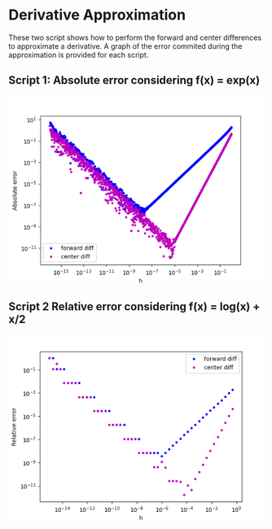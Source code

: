 # Derivative Approximation

These two script shows how to perform the forward and center differences to approximate a derivative. A graph of the error commited during the approximation is provided for each script.

## Script 1: Absolute error considering f(x) = exp(x)

![title](Images/abs_error_example.png)

## Script 2 Relative error considering f(x) = log(x) + x/2

![title](Images/relative_error_example.png)
